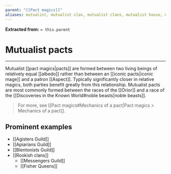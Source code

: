 ```yaml
---
parent: "[[Pact magics]]"
aliases: mutualist, mutualist clan, mutualist clans, mutualist house, mutualist houses
---
```

**Extracted from:** `= this.parent`
# Mutualist pacts

---
Mutualist [[pact magics|pacts]] are formed between two living beings of relatively equal [[albedo]] rather than between an [[iconic pacts|iconic mage]] and a patron [[Aspect]]. Typically significantly closer in relative magics, both parties benefit greatly from this relationship. Mutualist pacts are most commonly formed between the races of the [[Orior]] and a race of the [[Discoveries in the Known World#noble beasts|noble beasts]].

> For more, see [[Pact magics#Mechanics of a pact|Pact magics > Mechanics of a pact]].

## Prominent examples
- [[Agisters Guild]]
- [[Apiarians Guild]]
- [[Blentonists Guild]]
- [[Rookish clans]]
	- [[Messengers Guild]]
	- [[Fisher Queens]]
